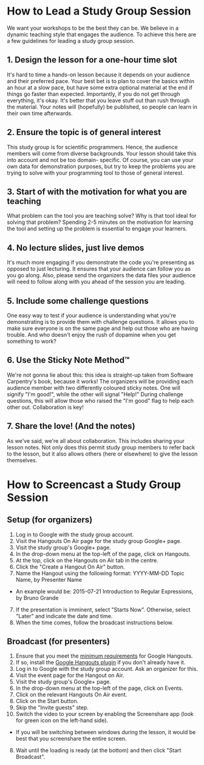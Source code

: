 # How to Lead a Study Group Session

We want your workshops to be the best they can be. We believe in a dynamic teaching style 
that engages the audience. To achieve this here are a few guidelines for leading a study 
group session. 

## 1. Design the lesson for a one-hour time slot

It's hard to time a hands-on lesson because it depends on your audience and their 
preferred pace. Your best bet is to plan to cover the basics within an hour at a slow 
pace, but have some extra optional material at the end if things go faster than expected. 
Importantly, if you do not get through everything, it's okay. It's better that you leave 
stuff out than rush through the material. Your notes will (hopefully) be published, so
people can learn in their own time afterwards. 

## 2. Ensure the topic is of general interest

This study group is for scientific programmers. Hence, the audience members will come from 
diverse backgrounds. Your lesson should take this into account and not be too domain-
specific. Of course, you can use your own data for demonstration purposes, but try to keep 
the problems you are trying to solve with your programming tool to those of general 
interest. 

## 3. Start of with the motivation for what you are teaching

What problem can the tool you are teaching solve? Why is that tool ideal for solving that 
problem? Spending 2-5 minutes on the motivation for learning the tool and setting up the 
problem is essential to engage your learners.

## 4. No lecture slides, just live demos

It's much more engaging if you demonstrate the code you're presenting as opposed to just 
lecturing. It ensures that your audience can follow you as you go along. Also, please send 
the organizers the data files your audience will need to follow along with you ahead of 
the session you are leading.

## 5. Include some challenge questions

One easy way to test if your audience is understanding what you're demonstrating is to 
provide them with challenge questions. It allows you to make sure everyone is on the same 
page and help out those who are having trouble. And who doesn't enjoy the rush of dopamine 
when you get something to work?

## 6. Use the Sticky Note Method™

We're not gonna lie about this: this idea is straight-up taken from Software Carpentry's 
book, because it works! The organizers will be providing each audience member with two 
differently coloured sticky notes. One will signify "I'm good!", while the other will 
signal "Help!" During challenge questions, this will allow those who raised the "I'm good" 
flag to help each other out. Collaboration is key!

## 7. Share the love! (And the notes)

As we've said, we're all about collaboration. This includes sharing your lesson notes. 
Not only does this permit study group members to refer back to the lesson, but it also 
allows others (here or elsewhere) to give the lesson themselves. 

# How to Screencast a Study Group Session

## Setup (for organizers)

1. Log in to Google with the study group account. 
2. Visit the Hangouts On Air page for the study group Google+ page. 
  1. Visit the study group's Google+ page.
  2. In the drop-down menu at the top-left of the page, click on Hangouts.
  3. At the top, click on the Hangouts on Air tab in the centre. 
5. Click the "Create a Hangout On Air" button. 
6. Name the Hangout using the following format: YYYY-MM-DD Topic Name, by Presenter Name
  * An example would be: 2015-07-21 Introduction to Regular Expressions, by Bruno Grande
7. If the presentation is imminent, select "Starts Now". Otherwise, select "Later" and indicate the date and time. 
8. When the time comes, follow the broadcast instructions below. 

## Broadcast (for presenters)

1. Ensure that you meet the [minimum requirements](https://support.google.com/hangouts/answer/1216376) for Google Hangouts. 
2. If so, install the [Google Hangouts plugin](https://tools.google.com/dlpage/hangoutplugin) if you don't already have it. 
3. Log in to Google with the study group account. Ask an organizer for this.
4. Visit the event page for the Hangout on Air. 
  1. Visit the study group's Google+ page.
  2. In the drop-down menu at the top-left of the page, click on Events.
  3. Click on the relevant Hangouts On Air event. 
5. Click on the Start button. 
6. Skip the "Invite guests" step. 
7. Switch the video to your screen by enabling the Screenshare app (look for green icon on the left-hand side).
  * If you will be switching between windows during the lesson, it would be best that you screenshare the entire screen.
8. Wait until the loading is ready (at the bottom) and then click "Start Broadcast". 
